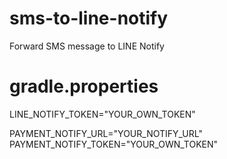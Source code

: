 # sms-to-line-notify
Forward SMS message to LINE Notify

# gradle.properties

LINE_NOTIFY_TOKEN="YOUR_OWN_TOKEN"

PAYMENT_NOTIFY_URL="YOUR_NOTIFY_URL"
PAYMENT_NOTIFY_TOKEN="YOUR_OWN_TOKEN"
